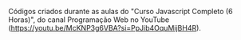 Códigos criados durante as aulas do "Curso Javascript Completo (6 Horas)", do canal Programação Web no YouTube (https://youtu.be/McKNP3g6VBA?si=PpJib4OquMijBH4R).

